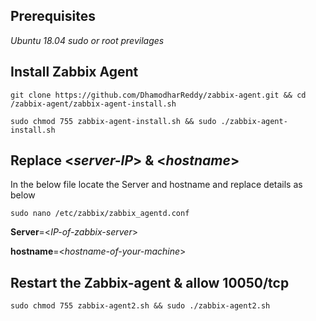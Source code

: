 ## **Prerequisites**
_Ubuntu 18.04_
_sudo or root previlages_

## **Install Zabbix Agent**
```
git clone https://github.com/DhamodharReddy/zabbix-agent.git && cd /zabbix-agent/zabbix-agent-install.sh
```
```
sudo chmod 755 zabbix-agent-install.sh && sudo ./zabbix-agent-install.sh
```
## **Replace <_server-IP_> & <_hostname_>**
In the below file locate the Server and hostname and replace details as below
```
sudo nano /etc/zabbix/zabbix_agentd.conf
```
**Server**=<_IP-of-zabbix-server_>

**hostname**=<_hostname-of-your-machine_>

## **Restart the Zabbix-agent & allow 10050/tcp**
```
sudo chmod 755 zabbix-agent2.sh && sudo ./zabbix-agent2.sh
```
